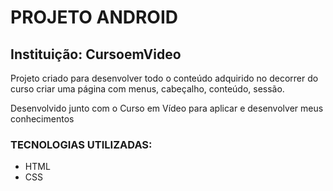 # PROJETO ANDROID

## Instituição: CursoemVideo 

Projeto criado para desenvolver todo o conteúdo adquirido no decorrer do curso criar uma página com menus, cabeçalho, conteúdo, sessão. 

Desenvolvido junto com o Curso em Vídeo para aplicar e desenvolver meus conhecimentos



### TECNOLOGIAS UTILIZADAS:

- HTML
- CSS
